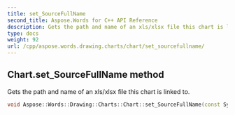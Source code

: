 ```yaml
---
title: set_SourceFullName
second_title: Aspose.Words for C++ API Reference
description: Gets the path and name of an xls/xlsx file this chart is linked to. 
type: docs
weight: 92
url: /cpp/aspose.words.drawing.charts/chart/set_sourcefullname/
---
```

## Chart.set_SourceFullName method


Gets the path and name of an xls/xlsx file this chart is linked to.

```cpp
void Aspose::Words::Drawing::Charts::Chart::set_SourceFullName(const System::String &value)
```

